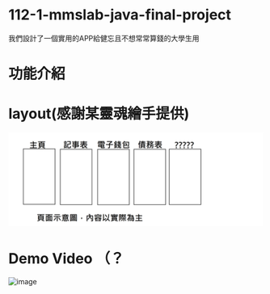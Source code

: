 # 112-1-mmslab-java-final-project
我們設計了一個實用的APP給健忘且不想常常算錢的大學生用

# 功能介紹



# layout(感謝某靈魂繪手提供)
![layout.png](./layout.png)




# Demo Video （？
![image](https://github.com/s098031/112-1-mmslab-java-final-project/assets/68554490/46aff49b-e8eb-4df4-bc7b-28e4a20c114b)


